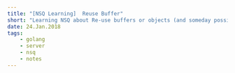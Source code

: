 ```yaml
---
title: "[NSQ Learning]  Reuse Buffer"
short: "Learning NSQ about Re-use buffers or objects (and someday possibly sync.Pool aka issue 4720)."
date: 24.Jan.2018
tags:
    - golang
    - server
    - nsq
    - notes
---
```


